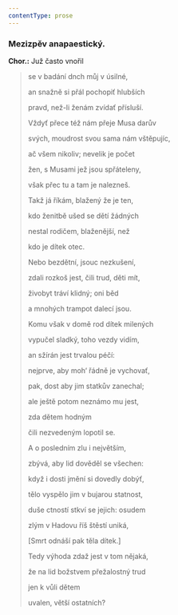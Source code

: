 ```yaml
---
contentType: prose
---
```


### Mezizpěv anapaestický.

**Chor.:** Juž často vnořil

> se v badání dnch můj v úsilné,
> 
> an snažně si přál pochopiť hlubších
> 
> pravd, než-li ženám zvídať přísluší.
> 
> Vždyť přece též nám přeje Musa darův
> 
> svých, moudrost svou sama nám vštěpujíc,
> 
> ač všem nikoliv; nevelik je počet
> 
> žen, s Musami jež jsou spřáteleny,
> 
> však přec tu a tam je nalezneš.
> 
> Takž já říkám, blažený že je ten,
> 
> kdo ženitbě ušed se dětí žádných
> 
> nestal rodičem, blaženější, než
> 
> kdo je dítek otec.
> 
> Nebo bezdětní, jsouc nezkušení,
> 
> zdali rozkoš jest, čili trud, děti mít,
> 
> živobyt tráví klidný; oni běd
> 
> a mnohých trampot dalecí jsou.
> 
> Komu však v domě rod dítek milených
> 
> vypučel sladký, toho vezdy vidím, 
> 
> an sžírán jest trvalou péčí:
> 
> nejprve, aby moh‘ řádně je vychovať,
> 
> pak, dost aby jim statkův zanechal;
> 
> ale ještě potom neznámo mu jest,
> 
> zda dětem hodným
> 
> čili nezvedeným lopotil se. 
> 
> A o posledním zlu i největším,
> 
> zbývá, aby lid dověděl se všechen:
> 
> když i dosti jmění si dovedly dobýť,
> 
> tělo vyspělo jim v bujarou statnost,
> 
> duše ctností stkví se jejich: osudem 
> 
> zlým v Hadovu říš štěstí uniká,
> 
> \[Smrt odnáší pak těla dítek.\] 
> 
> Tedy výhoda zdaž jest v tom nějaká,
> 
> že na lid božstvem přežalostný trud 
> 
> jen k vůli dětem 
> 
> uvalen, větší ostatních?
